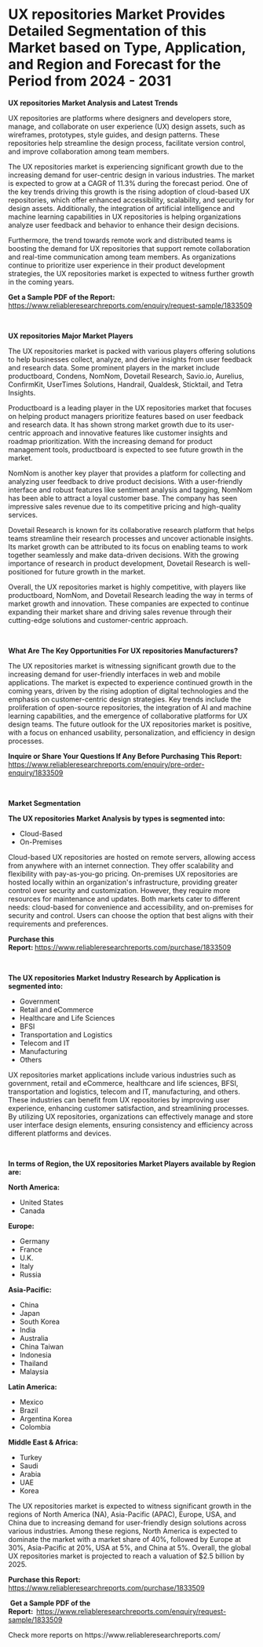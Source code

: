 <p><h1>UX repositories Market Provides Detailed Segmentation of this Market based on Type, Application, and Region and Forecast for the Period from 2024 - 2031</h1></p><p><strong>UX repositories Market Analysis and Latest Trends</strong></p>
<p><p>UX repositories are platforms where designers and developers store, manage, and collaborate on user experience (UX) design assets, such as wireframes, prototypes, style guides, and design patterns. These repositories help streamline the design process, facilitate version control, and improve collaboration among team members. </p><p>The UX repositories market is experiencing significant growth due to the increasing demand for user-centric design in various industries. The market is expected to grow at a CAGR of 11.3% during the forecast period. One of the key trends driving this growth is the rising adoption of cloud-based UX repositories, which offer enhanced accessibility, scalability, and security for design assets. Additionally, the integration of artificial intelligence and machine learning capabilities in UX repositories is helping organizations analyze user feedback and behavior to enhance their design decisions.</p><p>Furthermore, the trend towards remote work and distributed teams is boosting the demand for UX repositories that support remote collaboration and real-time communication among team members. As organizations continue to prioritize user experience in their product development strategies, the UX repositories market is expected to witness further growth in the coming years.</p></p>
<p><strong>Get a Sample PDF of the Report:&nbsp;</strong> <a href="https://www.reliableresearchreports.com/enquiry/request-sample/1833509">https://www.reliableresearchreports.com/enquiry/request-sample/1833509</a></p>
<p>&nbsp;</p>
<p><strong>UX repositories Major Market Players</strong></p>
<p><p>The UX repositories market is packed with various players offering solutions to help businesses collect, analyze, and derive insights from user feedback and research data. Some prominent players in the market include productboard, Condens, NomNom, Dovetail Research, Savio.io, Aurelius, ConfirmKit, UserTimes Solutions, Handrail, Qualdesk, Sticktail, and Tetra Insights.</p><p>Productboard is a leading player in the UX repositories market that focuses on helping product managers prioritize features based on user feedback and research data. It has shown strong market growth due to its user-centric approach and innovative features like customer insights and roadmap prioritization. With the increasing demand for product management tools, productboard is expected to see future growth in the market.</p><p>NomNom is another key player that provides a platform for collecting and analyzing user feedback to drive product decisions. With a user-friendly interface and robust features like sentiment analysis and tagging, NomNom has been able to attract a loyal customer base. The company has seen impressive sales revenue due to its competitive pricing and high-quality services.</p><p>Dovetail Research is known for its collaborative research platform that helps teams streamline their research processes and uncover actionable insights. Its market growth can be attributed to its focus on enabling teams to work together seamlessly and make data-driven decisions. With the growing importance of research in product development, Dovetail Research is well-positioned for future growth in the market.</p><p>Overall, the UX repositories market is highly competitive, with players like productboard, NomNom, and Dovetail Research leading the way in terms of market growth and innovation. These companies are expected to continue expanding their market share and driving sales revenue through their cutting-edge solutions and customer-centric approach.</p></p>
<p>&nbsp;</p>
<p><strong>What Are The Key Opportunities For UX repositories Manufacturers?</strong></p>
<p><p>The UX repositories market is witnessing significant growth due to the increasing demand for user-friendly interfaces in web and mobile applications. The market is expected to experience continued growth in the coming years, driven by the rising adoption of digital technologies and the emphasis on customer-centric design strategies. Key trends include the proliferation of open-source repositories, the integration of AI and machine learning capabilities, and the emergence of collaborative platforms for UX design teams. The future outlook for the UX repositories market is positive, with a focus on enhanced usability, personalization, and efficiency in design processes.</p></p>
<p><strong>Inquire or Share Your Questions If Any Before Purchasing This Report:</strong> <a href="https://www.reliableresearchreports.com/enquiry/pre-order-enquiry/1833509">https://www.reliableresearchreports.com/enquiry/pre-order-enquiry/1833509</a></p>
<p>&nbsp;</p>
<p><strong>Market Segmentation</strong></p>
<p><strong>The UX repositories Market Analysis by types is segmented into:</strong></p>
<p><ul><li>Cloud-Based</li><li>On-Premises</li></ul></p>
<p><p>Cloud-based UX repositories are hosted on remote servers, allowing access from anywhere with an internet connection. They offer scalability and flexibility with pay-as-you-go pricing. On-premises UX repositories are hosted locally within an organization's infrastructure, providing greater control over security and customization. However, they require more resources for maintenance and updates. Both markets cater to different needs: cloud-based for convenience and accessibility, and on-premises for security and control. Users can choose the option that best aligns with their requirements and preferences.</p></p>
<p><strong>Purchase this Report:&nbsp;</strong><a href="https://www.reliableresearchreports.com/purchase/1833509">https://www.reliableresearchreports.com/purchase/1833509</a></p>
<p>&nbsp;</p>
<p><strong>The UX repositories Market Industry Research by Application is segmented into:</strong></p>
<p><ul><li>Government</li><li>Retail and eCommerce</li><li>Healthcare and Life Sciences</li><li>BFSI</li><li>Transportation and Logistics</li><li>Telecom and IT</li><li>Manufacturing</li><li>Others</li></ul></p>
<p><p>UX repositories market applications include various industries such as government, retail and eCommerce, healthcare and life sciences, BFSI, transportation and logistics, telecom and IT, manufacturing, and others. These industries can benefit from UX repositories by improving user experience, enhancing customer satisfaction, and streamlining processes. By utilizing UX repositories, organizations can effectively manage and store user interface design elements, ensuring consistency and efficiency across different platforms and devices.</p></p>
<p>&nbsp;</p>
<p><strong>In terms of Region, the UX repositories Market Players available by Region are:</strong></p>
<p>
    <p> <strong> North America: </strong>
        <ul>
            <li>United States</li>
            <li>Canada</li>
        </ul>
        </p> 
    <p> <strong> Europe: </strong>
        <ul>
            <li>Germany</li>
            <li>France</li>
            <li>U.K.</li>
            <li>Italy</li>
            <li>Russia</li>
        </ul>
        </p> 
    <p> <strong> Asia-Pacific: </strong>
        <ul>
            <li>China</li>
            <li>Japan</li>
            <li>South Korea</li>
            <li>India</li>
            <li>Australia</li>
            <li>China Taiwan</li>
            <li>Indonesia</li>
            <li>Thailand</li>
            <li>Malaysia</li>
        </ul>
        </p> 
    <p> <strong> Latin America: </strong>
        <ul>
            <li>Mexico</li>
            <li>Brazil</li>
            <li>Argentina Korea</li>
            <li>Colombia</li>
        </ul>
        </p> 
    <p> <strong> Middle East & Africa: </strong>
        <ul>
            <li>Turkey</li>
            <li>Saudi</li>
            <li>Arabia</li>
            <li>UAE</li>
            <li>Korea</li>
        </ul>
    </p>
    </p>
<p><p>The UX repositories market is expected to witness significant growth in the regions of North America (NA), Asia-Pacific (APAC), Europe, USA, and China due to increasing demand for user-friendly design solutions across various industries. Among these regions, North America is expected to dominate the market with a market share of 40%, followed by Europe at 30%, Asia-Pacific at 20%, USA at 5%, and China at 5%. Overall, the global UX repositories market is projected to reach a valuation of $2.5 billion by 2025.</p></p>
<p><strong>Purchase this Report: </strong><a href="https://www.reliableresearchreports.com/purchase/1833509">https://www.reliableresearchreports.com/purchase/1833509</a></p>
<p>&nbsp;<strong>Get a Sample PDF of the Report:&nbsp;&nbsp;</strong><a href="https://www.reliableresearchreports.com/enquiry/request-sample/1833509">https://www.reliableresearchreports.com/enquiry/request-sample/1833509</a></p>
<p><strong></strong></p>
<p>Check more reports on https://www.reliableresearchreports.com/</p>